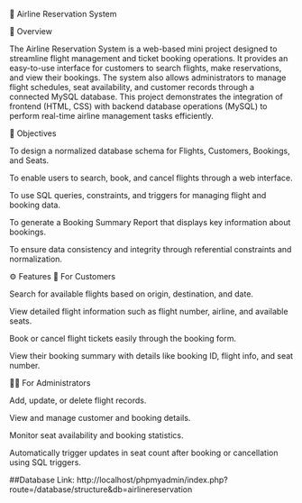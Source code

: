 🛫 Airline Reservation System

📘 Overview

The Airline Reservation System is a web-based mini project designed to streamline flight management and ticket booking operations. It provides an easy-to-use interface for customers to search flights, make reservations, and view their bookings. The system also allows administrators to manage flight schedules, seat availability, and customer records through a connected MySQL database.
This project demonstrates the integration of frontend (HTML, CSS) with backend database operations (MySQL) to perform real-time airline management tasks efficiently.


🎯 Objectives

To design a normalized database schema for Flights, Customers, Bookings, and Seats.

To enable users to search, book, and cancel flights through a web interface.

To use SQL queries, constraints, and triggers for managing flight and booking data.

To generate a Booking Summary Report that displays key information about bookings.

To ensure data consistency and integrity through referential constraints and normalization.


⚙️ Features
👤 For Customers

Search for available flights based on origin, destination, and date.

View detailed flight information such as flight number, airline, and available seats.

Book or cancel flight tickets easily through the booking form.

View their booking summary with details like booking ID, flight info, and seat number.


🧑‍💼 For Administrators

Add, update, or delete flight records.

View and manage customer and booking details.

Monitor seat availability and booking statistics.

Automatically trigger updates in seat count after booking or cancellation using SQL triggers.

##Database Link: http://localhost/phpmyadmin/index.php?route=/database/structure&db=airlinereservation
